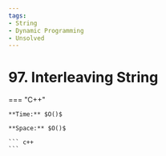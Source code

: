 ```yaml
---
tags:
- String
- Dynamic Programming
- Unsolved
---
```



# 97. Interleaving String

=== "C++"

    **Time:** $O()$

    **Space:** $O()$

    ``` c++
    ```